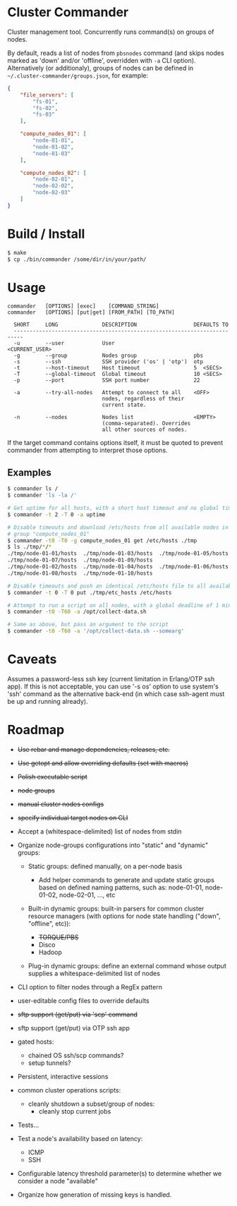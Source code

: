 # Cluster Commander #

Cluster management tool. Concurrently runs command(s) on groups of nodes.

By default, reads a list of nodes from `pbsnodes` command (and skips nodes
marked as 'down' and/or 'offline', overridden with `-a` CLI option).
Alternatively (or additionaly), groups of nodes can be defined in
`~/.cluster-commander/groups.json`, for example:

```json
{
    "file_servers": [
        "fs-01",
        "fs-02",
        "fs-03"
    ],

    "compute_nodes_01": [
        "node-01-01",
        "node-01-02",
        "node-01-03"
    ],

    "compute_nodes_02": [
        "node-02-01",
        "node-02-02",
        "node-02-03"
    ]
}
```


Build / Install
===============
```sh
$ make
$ cp ./bin/commander /some/dir/in/your/path/
```


Usage
=====
```
commander   [OPTIONS] [exec]    [COMMAND_STRING]
commander   [OPTIONS] [put|get] [FROM_PATH] [TO_PATH]

  SHORT     LONG              DESCRIPTION                  DEFAULTS TO
  -------------------------------------------------------------------------
  -u        --user            User                         <CURRENT_USER>
  -g        --group           Nodes group                  pbs
  -s        --ssh             SSH provider ('os' | 'otp')  otp
  -t        --host-timeout    Host timeout                 5  <SECS>
  -T        --global-timeout  Global timeout               10 <SECS>
  -p        --port            SSH port number              22

  -a        --try-all-nodes   Attempt to connect to all    <OFF>
                              nodes, regardless of their
                              current state.

  -n        --nodes           Nodes list                   <EMPTY>
                              (comma-separated). Overrides
                              all other sources of nodes.
```

If the target command contains options itself, it must be quoted to prevent
commander from attempting to interpret those options.


Examples
--------
```sh
$ commander ls /
$ commander 'ls -la /'

# Get uptime for all hosts, with a short host timeout and no global timeout
$ commander -t 2 -T 0 -a uptime

# Disable timeouts and download /etc/hosts from all available nodes in
# group "compute_nodes_01"
$ commander -t0 -T0 -g compute_nodes_01 get /etc/hosts ./tmp
$ ls ./tmp/*/*
./tmp/node-01-01/hosts  ./tmp/node-01-03/hosts  ./tmp/node-01-05/hosts
./tmp/node-01-07/hosts  ./tmp/node-01-09/hosts
./tmp/node-01-02/hosts  ./tmp/node-01-04/hosts  ./tmp/node-01-06/hosts
./tmp/node-01-08/hosts  ./tmp/node-01-10/hosts

# Disable timeouts and push an identical /etc/hosts file to all available nodes
$ commander -t 0 -T 0 put ./tmp/etc_hosts /etc/hosts

# Attempt to run a script on all nodes, with a global deadline of 1 minute
$ commander -t0 -T60 -a /opt/collect-data.sh

# Same as above, but pass an argument to the script
$ commander -t0 -T60 -a '/opt/collect-data.sh --somearg'
```


Caveats
=======
Assumes a password-less ssh key (current limitation in Erlang/OTP ssh app). If
this is not acceptable, you can use '-s os' option to use system's 'ssh'
command as the alternative back-end (in which case ssh-agent must be up and
running already).


Roadmap
=======
* ~~Use rebar and manage dependencies, releases, etc.~~
* ~~Use getopt and allow overriding defaults (set with macros)~~
* ~~Polish executable script~~
* ~~node groups~~
* ~~manual cluster nodes configs~~
* ~~specify individual target nodes on CLI~~
* Accept a (whitespace-delimited) list of nodes from stdin
* Organize node-groups configurations into "static" and "dynamic" groups:
    - Static groups: defined manually, on a per-node basis
        - Add helper commands to generate and update static groups based
          on defined naming patterns, such as: node-01-01, node-01-02,
          node-02-01, ..., etc

    - Built-in dynamic groups: built-in parsers for common cluster resource
      managers (with options for node state handling ("down", "offline", etc)):
        - ~~TORQUE/PBS~~
        - Disco
        - Hadoop

    - Plug-in dynamic groups: define an external command whose output supplies
      a whitespace-delimited list of nodes

* CLI option to filter nodes through a RegEx pattern
* user-editable config files to override defaults
* ~~sftp support (get/put) via 'scp' command~~
* sftp support (get/put) via OTP ssh app
* gated hosts:
    - chained OS ssh/scp commands?
    - setup tunnels?
* Persistent, interactive sessions
* common cluster operations scripts:
    - cleanly shutdown a subset/group of nodes:
        - cleanly stop current jobs
* Tests...
* Test a node's availability based on latency:
    - ICMP
    - SSH
* Configurable latency threshold parameter(s) to determine whether we consider
  a node "available"
* Organize how generation of missing keys is handled.
